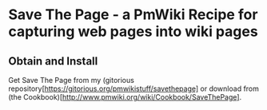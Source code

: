 # Save The Page - a PmWiki Recipe for capturing web pages into wiki pages

## Obtain and Install

Get Save The Page from my (gitorious repository[https://gitorious.org/pmwikistuff/savethepage] or download from (the Cookbook)[http://www.pmwiki.org/wiki/Cookbook/SaveThePage].
